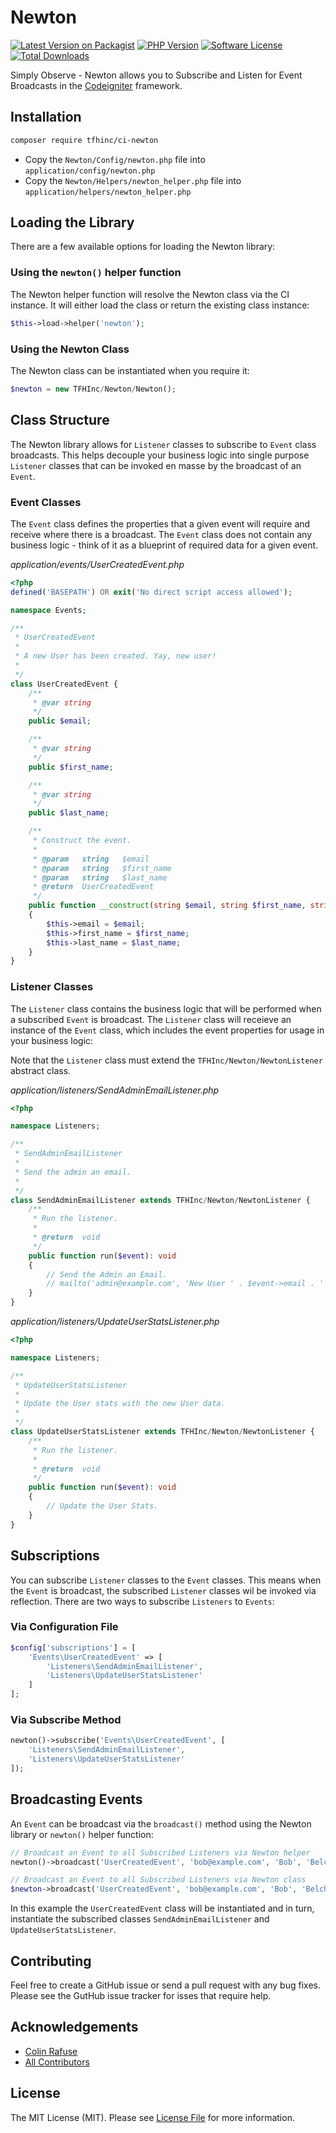 # Newton

[![Latest Version on Packagist][ico-version]][link-packagist]
[![PHP Version][ico-php-version]][link-packagist]
[![Software License](https://img.shields.io/badge/license-MIT-brightgreen.svg?style=flat-square)](LICENSE.md)
[![Total Downloads][ico-downloads]][link-downloads]

Simply Observe - Newton allows you to Subscribe and Listen for Event Broadcasts in the [Codeigniter](https://codeigniter.com/) framework.

## Installation

```bash
composer require tfhinc/ci-newton
```

- Copy the `Newton/Config/newton.php` file into `application/config/newton.php`
- Copy the `Newton/Helpers/newton_helper.php` file into `application/helpers/newton_helper.php`

## Loading the Library

There are a few available options for loading the Newton library:

### Using the `newton()` helper function

The Newton helper function will resolve the Newton class via the CI instance. It will either load the class or return the existing class instance:

``` php
$this->load->helper('newton');
```

### Using the Newton Class

The Newton class can be instantiated when you require it:

``` php
$newton = new TFHInc/Newton/Newton();
```

## Class Structure

The Newton library allows for `Listener` classes to subscribe to `Event` class broadcasts. This helps decouple your business logic into single purpose `Listener` classes that can be invoked en masse by the broadcast of an `Event`.

### Event Classes

The `Event` class defines the properties that a given event will require and receive where there is a broadcast. The `Event` class does not contain any business logic - think of it as a blueprint of required data for a given event.

*application/events/UserCreatedEvent.php*
``` php
<?php
defined('BASEPATH') OR exit('No direct script access allowed');

namespace Events;

/**
 * UserCreatedEvent
 *
 * A new User has been created. Yay, new user!
 *
 */
class UserCreatedEvent {
    /**
     * @var string
     */
    public $email;

    /**
     * @var string
     */
    public $first_name;

    /**
     * @var string
     */
    public $last_name;

    /**
     * Construct the event.
     *
     * @param   string   $email
     * @param   string   $first_name
     * @param   string   $last_name
     * @return  UserCreatedEvent
     */
    public function __construct(string $email, string $first_name, string $last_name)
    {
        $this->email = $email;
        $this->first_name = $first_name;
        $this->last_name = $last_name;
    }
}
```

### Listener Classes

The `Listener` class contains the business logic that will be performed when a subscribed `Event` is broadcast. The `Listener` class will receieve an instance of the `Event` class, which includes the event properties for usage in your business logic:

Note that the `Listener` class must extend the `TFHInc/Newton/NewtonListener` abstract class.

*application/listeners/SendAdminEmailListener.php*
``` php
<?php

namespace Listeners;

/**
 * SendAdminEmailListener
 *
 * Send the admin an email.
 *
 */
class SendAdminEmailListener extends TFHInc/Newton/NewtonListener {
    /**
     * Run the listener.
     *
     * @return  void
     */
    public function run($event): void
    {
        // Send the Admin an Email.
        // mailto('admin@example.com', 'New User ' . $event->email . ' just signed up!');
    }
}
```

*application/listeners/UpdateUserStatsListener.php*
```php
<?php

namespace Listeners;

/**
 * UpdateUserStatsListener
 *
 * Update the User stats with the new User data.
 *
 */
class UpdateUserStatsListener extends TFHInc/Newton/NewtonListener {
    /**
     * Run the listener.
     *
     * @return  void
     */
    public function run($event): void
    {
        // Update the User Stats.
    }
}
```

## Subscriptions

You can subscribe `Listener` classes to the `Event` classes. This means when the `Event` is broadcast, the subscribed `Listener` classes wil be invoked via reflection. There are two ways to subscribe `Listeners` to `Events`:

### Via Configuration File

``` php
$config['subscriptions'] = [
    'Events\UserCreatedEvent' => [
        'Listeners\SendAdminEmailListener',
        'Listeners\UpdateUserStatsListener'
    ]
];
```

### Via Subscribe Method

```php
newton()->subscribe('Events\UserCreatedEvent', [
    'Listeners\SendAdminEmailListener',
    'Listeners\UpdateUserStatsListener'
]);
```

## Broadcasting Events

An `Event` can be broadcast via the `broadcast()` method using the Newton library or `newton()` helper function:

``` php
// Broadcast an Event to all Subscribed Listeners via Newton helper
newton()->broadcast('UserCreatedEvent', 'bob@example.com', 'Bob', 'Belcher');

// Broadcast an Event to all Subscribed Listeners via Newton class
$newton->broadcast('UserCreatedEvent', 'bob@example.com', 'Bob', 'Belcher');
```

In this example the `UserCreatedEvent` class will be instantiated and in turn,
instantiate the subscribed classes `SendAdminEmailListener` and `UpdateUserStatsListener`.

## Contributing

Feel free to create a GitHub issue or send a pull request with any bug fixes. Please see the GutHub issue tracker for isses that require help.

## Acknowledgements

- [Colin Rafuse][link-author]
- [All Contributors][link-contributors]

## License

The MIT License (MIT). Please see [License File](LICENSE.md) for more information.

[ico-version]: https://img.shields.io/packagist/v/tfhinc/ci-newton.svg?style=flat-square
[ico-php-version]: https://img.shields.io/packagist/php-v/tfhinc/ci-newton.svg?style=flat-square
[ico-license]: https://img.shields.io/badge/license-MIT-brightgreen.svg?style=flat-square
[ico-downloads]: https://img.shields.io/packagist/dt/tfhinc/ci-newton.svg?style=flat-square

[link-packagist]: https://packagist.org/packages/tfhinc/ci-newton
[link-downloads]: https://packagist.org/packages/tfhinc/ci-newton
[link-author]: https://github.com/crafuse
[link-contributors]: ../../contributors
